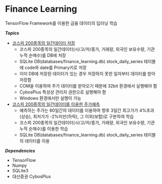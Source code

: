 # Finance Learning

TensorFlow Framework를 이용한 금융 데이터의 딥러닝 학습

***Topics***
* [코스피 200종목의 일간데이터 저장](store_modules/store_stock_daily_series/store_stock_daily_series.pyproj)
    * 코스피 200종목의 일간데이터(시/고/저/종가, 거래량, 외국인 보유수량, 기관 누적 순매수)를 DB에 저장
    * SQLite DB(databases/finance_learning.db) stock_daily_series 테이블에 code와 date를 Primary키로 저장
    * 이미 DB에 저장된 데이터가 있는 경우 저장하지 못한 일자부터 데이터를 받아 저장함
    * COM을 이용하여 주가 데이터를 받아오기 때문에 32bit 환경에서 실행해야 함
    * CybosPlus 특성상 관리자 권한으로 실행해야 함
    * Windows 환경에서만 실행이 가능    
* [코스피 200종목의 일간데이터를 이용한 주가예측](learning_modules/stock_daily_learning/stock_daily_learning.py)
    * 예측하는 주가는 60일간의 데이터를 이용하여 향후 3일간 최고가가 4%초과(상승), 최저가가 -2%미만(하락), 그 이외(보합)로 구분하여 학습
    * 코스피 200종목의 일간데이터(시/고/저/종가, 거래량, 외국인 보유수량, 기관 누적 순매수)를 이용한 학습
    * SQLite DB(databases/finance_learning.db) stock_daily_series 테이블의 데이터를 이용

***Dependencies***
* TensorFlow
* Numpy
* SQLite3
* 대신증권 CybosPlus